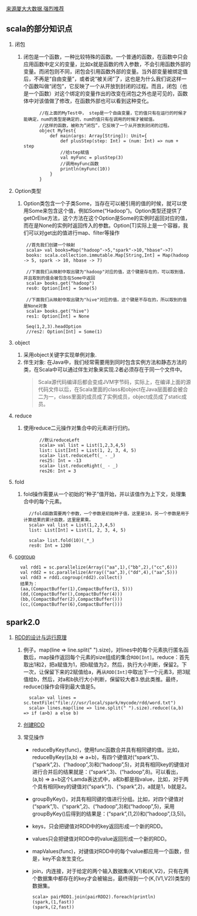 [来源厦大大数据,强烈推荐](http://dblab.xmu.edu.cn/blog/)
## scala的部分知识点
1. 闭包
   1. 闭包是一个函数，一种比较特殊的函数。一个普通的函数，在函数中只会应用函数中定义的变量，比如x就是函数的传入参数，不会引用函数外部的变量。而闭包则不同，闭包会引用函数外部的变量。当外部变量被绑定值后，不再是“自由变量”，或者说“被关闭”了，这也是为什么我们说这样一个函数叫做“闭包”，它反映了一个从开放到封闭的过程。而且，闭包（也是一个函数）对这个绑定的变量作出的改变在闭包之外也是可见的，函数体中对该值做了修改，在函数外部也可以看到这种变化。

                //在上面的MyTest中， step是一个自由变量，它的值只有在运行的时候才能确定，num的类型是确定的，num的值只有在调用的时候才被赋值。
                //这样的函数，被称为“闭包”，它反映了一个从开放到封闭的过程。
                object MyTest{
                    def main(args: Array[String]): Unit={    
                        def plusStep(step: Int) = (num: Int) => num + step
                        //给step赋值
                        val myFunc = plusStep(3)
                        //调用myFunc函数
                        println(myFunc(10))     
                    }
                }
        
2. Option类型
   1. Option类包含一个子类Some，当存在可以被引用的值的时候，就可以使用Some来包含这个值，例如Some(“Hadoop”)。Option类型还提供了getOrElse方法，这个方法在这个Option是Some的实例时返回对应的值，而在是None的实例时返回传入的参数。Option[T]实际上是一个容器，我们可以对get出的值进行map、filter等操作

           //首先我们创建一个映射
           scala> val books=Map("hadoop"->5,"spark"->10,"hbase"->7)
           books: scala.collection.immutable.Map[String,Int] = Map(hadoop -> 5, spark -> 10, hbase -> 7)

           //下面我们从映射中取出键为"hadoop"对应的值，这个键是存在的，可以取到值，并且取到的值会被包含在Some中返回
           scala> books.get("hadoop")
           res0: Option[Int] = Some(5)

           //下面我们从映射中取出键为"hive"对应的值，这个键是不存在的，所以取到的值是None对象
           scala> books.get("hive")
           res1: Option[Int] = None
           
           Seq(1,2,3).headOption
           //res2: Option[Int] = Some(1)
3. object
   1. 采用object关键字实现单例对象.
   2. 伴生对象: 在Java中，我们经常需要用到同时包含实例方法和静态方法的类，在Scala中可以通过伴生对象来实现.2者必须存在于同一个文件中。
      > Scala源代码编译后都会变成JVM字节码，实际上，在编译上面的源代码文件以后，在Scala里面的class和object在Java层面都会被合二为一，class里面的成员成了实例成员，object成员成了static成员。
4. reduce
   1. 使用reduce二元操作对集合中的元素进行归约。
                
                //默认reduceLeft
                scala> val list = List(1,2,3,4,5)
                list: List[Int] = List(1, 2, 3, 4, 5)
                scala> list.reduceLeft(_ - _)
                res25: Int = -13
                scala> list.reduceRight(_ - _)
                res26: Int = 3
5. fold
   1. fold操作需要从一个初始的“种子”值开始，并以该值作为上下文，处理集合中的每个元素。
   
            //fold函数需要两个参数，一个参数是初始种子值，这里是10，另一个参数是用于计算结果的累计函数，这里是累乘。
            scala> val list = List(1,2,3,4,5)
            list: List[Int] = List(1, 2, 3, 4, 5)

            scala> list.fold(10)(_*_)
            res0: Int = 1200
            
6. [cogroup](https://www.jianshu.com/p/2e9b68ac4b03)

         val rdd1 = sc.parallelize(Array(("aa",1),("bb",2),("cc",6)))
         val rdd2 = sc.parallelize(Array(("aa",3),("dd",4),("aa",5)))
         val rdd3 = rdd1.cogroup(rdd2).collect()
         结果为：
         (aa,(CompactBuffer(1),CompactBuffer(3, 5)))
         (dd,(CompactBuffer(),CompactBuffer(4)))
         (bb,(CompactBuffer(2),CompactBuffer()))
         (cc,(CompactBuffer(6),CompactBuffer()))

            
## spark2.0
1. [RDD的设计与运行原理](http://dblab.xmu.edu.cn/blog/985-2/)
   1. 例子。map(line => line.split(" ").size)，对lines中的每个元素执行匿名函数后，map操作返回每个元素的size组成的集合`RDD[Int]`。reduce：首先取出1和2，把a赋值为1，把b赋值为2，然后，执行大小判断，保留2。下一次，让保留下来的2赋值给a，再从`RDD[Int]`中取出下一个元素3，把3赋值给b，然后，对a和b执行大小判断，保留较大者3.依此类推。最终，reduce()操作会得到最大值是5。
   
            scala> val lines = sc.textFile("file:///usr/local/spark/mycode/rdd/word.txt")
            scala> lines.map(line => line.split(" ").size).reduce((a,b) => if (a>b) a else b)
   2. [创建RDD](http://dblab.xmu.edu.cn/blog/990-2/)
   3. 常见操作
      - reduceByKey(func)，使用func函数合并具有相同键的值。比如，reduceByKey((a,b) => a+b)，有四个键值对(“spark”,1)、(“spark”,2)、(“hadoop”,3)和(“hadoop”,5)，对具有相同key的键值对进行合并后的结果就是：(“spark”,3)、(“hadoop”,8)。可以看出，(a,b) => a+b这个Lamda表达式中，a和b都是指value，比如，对于两个具有相同key的键值对(“spark”,1)、(“spark”,2)，a就是1，b就是2。
      - groupByKey()，对具有相同键的值进行分组。比如，对四个键值对(“spark”,1)、(“spark”,2)、(“hadoop”,3)和(“hadoop”,5)，采用groupByKey()后得到的结果是：(“spark”,(1,2))和(“hadoop”,(3,5))。
      - keys，只会把键值对RDD中的key返回形成一个新的RDD。
      - values只会把键值对RDD中的value返回形成一个新的RDD。
      - mapValues(func)，对键值对RDD中的每个value都应用一个函数，但是，key不会发生变化。
      - join，内连接，对于给定的两个输入数据集(K,V1)和(K,V2)，只有在两个数据集中都存在的key才会被输出，最终得到一个(K,(V1,V2))类型的数据集。
      
            scala> pairRDD1.join(pairRDD2).foreach(println)
            (spark,(1,fast))
            (spark,(2,fast))
